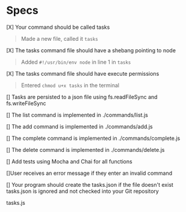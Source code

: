 # Specs 

[X] Your command should be called tasks  
> Made a new file, called it `tasks`

[X] The tasks command file should have a shebang pointing to node 
> Added `#!/usr/bin/env node` in line 1 in `tasks`

[X] The tasks command file should have execute permissions  
> Entered `chmod u+x tasks` in the terminal

[] Tasks are persisted to a json file using fs.readFileSync and fs.writeFileSync

[] The list command is implemented in ./commands/list.js  

[] The add command is implemented in ./commands/add.js  

[] The complete command is implemented in ./commands/complete.js 

[] The delete command is implemented in ./commands/delete.js  

[] Add tests using Mocha and Chai for all functions  

[]User receives an error message if they enter an invalid command  

[] Your program should create the tasks.json if the file doesn't exist  
tasks.json is ignored and not checked into your Git repository  



tasks.js
